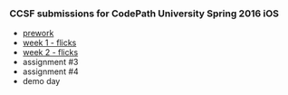 ### CCSF submissions for CodePath University Spring 2016 iOS

- [prework](prework.md)
- [week 1 - flicks](week1-flicks.md)
- [week 2 - flicks](week2-flicks.md)
- assignment #3
- assignment #4
- demo day
